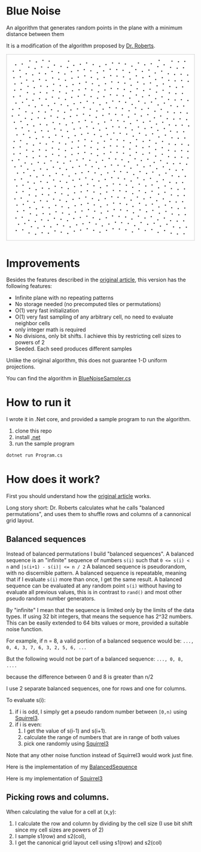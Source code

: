 # Blue Noise

An algorithm that generates random points in the plane with a minimum distance between them

It is a modification of the algorithm proposed by [Dr. Roberts](http://extremelearning.com.au/isotropic-blue-noise-point-sets/).

![Example](example.png)

# Improvements

Besides the features described in the [original article](http://extremelearning.com.au/isotropic-blue-noise-point-sets/), this version has the following features:

* Infinite plane with no repeating patterns 
* No storage needed (no precomputed tiles or permutations)
* O(1) very fast initialization
* O(1) very fast sampling of any arbitrary cell, no need to evaluate neighbor cells
* only integer math is required
* No divisions, only bit shifts. I achieve this by restricting cell sizes to powers of 2
* Seeded. Each seed produces different samples

Unlike the original algorithm, this does not guarantee 1-D uniform projections.

You can find the algorithm in [BlueNoiseSampler.cs](BlueNoiseSampler.cs)

# How to run it

I wrote it in .Net core,  and provided a sample program to run the algorithm.
1) clone this repo
2) install [.net](https://dotnet.microsoft.com/download)
3) run the sample program

```sh
dotnet run Program.cs
```

# How does it work?

First you should understand how the [original article](http://extremelearning.com.au/isotropic-blue-noise-point-sets/) works. 

Long story short: Dr. Roberts calculates what he calls "balanced permutations", and uses them to shuffle rows and columns of a cannonical grid layout.

## Balanced sequences

Instead of balanced permutations I build "balanced sequences". 
A balanced sequence is an "infinite" sequence of numbers `s(i)` such that `0 <= s(i) < n` and `|s(i+1) - s(i)| <= n / 2`
A balanced sequence is pseudorandom, with no discernible pattern.
A balanced sequence is repeatable,  meaning that if I evaluate `s(i)` more than once, I get the same result.
A balanced sequence can be evaluated at any random point `s(i)` without having to evaluate all previous values, this is in contrast to `rand()` and most other pseudo random number generators.

By "infinite" I mean that the sequence is limited only by the limits of the data types. 
If using 32 bit integers, that means the sequence has 2^32 numbers.  
This can be easily extended to 64 bits values or more, provided a suitable noise function.

For example,  if n = 8, a valid portion of a balanced sequence would be:
```..., 0, 4, 3, 7, 6, 3, 2, 5, 6, ...```

But the following would not be part of a balanced sequence:
```..., 0, 8, ....```

because the difference between 0 and 8 is greater than n/2

I use 2 separate balanced sequences,  one for rows and one for columns.

To evaluate s(i):
1. if i is odd,  I simply get a pseudo random number between `[0,n)` using [Squirrel3](https://www.youtube.com/watch?v=LWFzPP8ZbdU).
2. if i is even:
    1. I get the value of s(i-1) and s(i+1). 
    2. calculate the range of numbers that are in range of both values
    3. pick one randomly using [Squirrel3](https://www.youtube.com/watch?v=LWFzPP8ZbdU)

Note that any other noise function instead of Squirrel3 would work just fine.

Here is the implementation of my [BalancedSequence](BlueNoiseSampler.cs#L61)

Here is my implementation of [Squirrel3](SquirrelNoise.cs)

## Picking rows and columns.

When calculating the value for a cell at (x,y):
1. I calculate the row and column by dividing by the cell size (I use bit shift since my cell sizes are powers of 2)
2. I sample s1(row) and s2(col),  
3. I get the canonical grid layout cell using s1(row) and s2(col)






